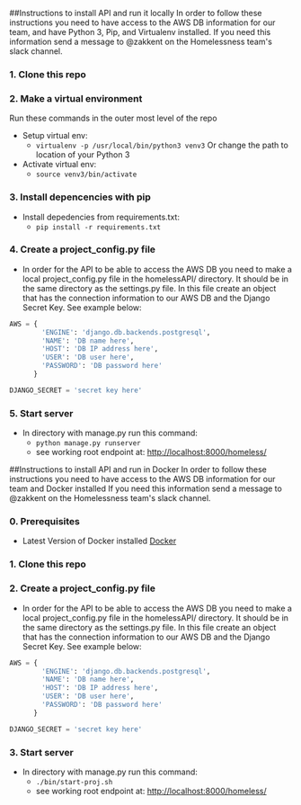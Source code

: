 ##Instructions to install API and run it locally
In order to follow these instructions you need to have access to the AWS DB information for our team, and have Python 3, Pip, and Virtualenv installed. If you need this information send a message to @zakkent on the Homelessness team's slack channel.

### 1. Clone this repo
### 2. Make a virtual environment
Run these commands in the outer most level of the repo
- Setup virtual env:
  - ```virtualenv -p /usr/local/bin/python3 venv3```
  Or change the path to location of your Python 3
- Activate virtual env:
  - ```source venv3/bin/activate```

### 3. Install depencencies with pip
- Install depedencies from requirements.txt:
  - ```pip install -r requirements.txt```

### 4. Create a project_config.py file
- In order for the API to be able to access the AWS DB you need to make a local project_config.py file in the homelessAPI/ directory. It should be in the same directory as the settings.py file. In this file create an object that has the connection information to our AWS DB and the Django Secret Key. See example below:
```Python
AWS = {
        'ENGINE': 'django.db.backends.postgresql',
        'NAME': 'DB name here',
        'HOST': 'DB IP address here',
        'USER': 'DB user here',
        'PASSWORD': 'DB password here'
      }

DJANGO_SECRET = 'secret key here'

```
### 5. Start server
- In directory with manage.py run this command:
  - ```python manage.py runserver```
  - see working root endpoint at: [http://localhost:8000/homeless/](http://localhost:8000/example/)

##Instructions to install API and run in Docker
In order to follow these instructions you need to have access to the AWS DB information for our team and Docker installed If you need this information send a message to @zakkent on the Homelessness team's slack channel.

### 0. Prerequisites
* Latest Version of Docker installed [Docker](https://www.docker.com/products/docker)

### 1. Clone this repo

### 2. Create a project_config.py file
- In order for the API to be able to access the AWS DB you need to make a local project_config.py file in the homelessAPI/ directory. It should be in the same directory as the settings.py file. In this file create an object that has the connection information to our AWS DB and the Django Secret Key. See example below:

```Python
AWS = {
        'ENGINE': 'django.db.backends.postgresql',
        'NAME': 'DB name here',
        'HOST': 'DB IP address here',
        'USER': 'DB user here',
        'PASSWORD': 'DB password here'
      }

DJANGO_SECRET = 'secret key here'

```

### 3. Start server
- In directory with manage.py run this command:
  - ```./bin/start-proj.sh```
  - see working root endpoint at: [http://localhost:8000/homeless/](http://localhost:8000/example/)
